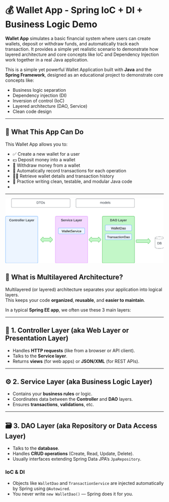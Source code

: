 # 💰 Wallet App - Spring IoC + DI + Business Logic Demo


**Wallet App** simulates a basic financial system where users can create wallets, deposit or withdraw funds, and automatically track each transaction. It provides a simple yet realistic scenario to demonstrate how layered architecture and core concepts like IoC and Dependency Injection work together in a real Java application.

This is a simple yet powerful Wallet Application built with **Java** and the **Spring Framework**, designed as an educational project to demonstrate core concepts like:

- Business logic separation
- Dependency injection (DI)
- Inversion of control (IoC)
- Layered architecture (DAO, Service)
- Clean code design

---

## 🧩 What This App Can Do

This Wallet App allows you to:
- ✅ Create a new wallet for a user
- 💵 Deposit money into a wallet
- 🧾 Withdraw money from a wallet
- 📜 Automatically record transactions for each operation
- 🕵️‍♂️ Retrieve wallet details and transaction history
- 🧪 Practice writing clean, testable, and modular Java code
- 
---
![multilayered-app.png](multilayered-app.png)
## 🌟 What is Multilayered Architecture?

Multilayered (or layered) architecture separates your application into logical layers.  
This keeps your code **organized**, **reusable**, and **easier to maintain**.

In a typical **Spring EE app**, we often use these 3 main layers:

---

## 🧱 1. Controller Layer (aka Web Layer or Presentation Layer)

- Handles **HTTP requests** (like from a browser or API client).
- Talks to the **Service layer**.
- Returns **views** (for web apps) or **JSON/XML** (for REST APIs).

---

## ⚙️ 2. Service Layer (aka Business Logic Layer)

- Contains your **business rules** or logic.
- Coordinates data between the **Controller** and **DAO** layers.
- Ensures **transactions**, **validations**, etc.

---

## 🗃️ 3. DAO Layer (aka Repository or Data Access Layer)

- Talks to the **database**.
- Handles **CRUD operations** (Create, Read, Update, Delete).
- Usually interfaces extending Spring Data JPA’s `JpaRepository`.



### IoC & DI
- Objects like `WalletDao` and `TransactionService` are injected automatically by Spring using `@Autowired`.
- You never write `new WalletDao()` — Spring does it for you.